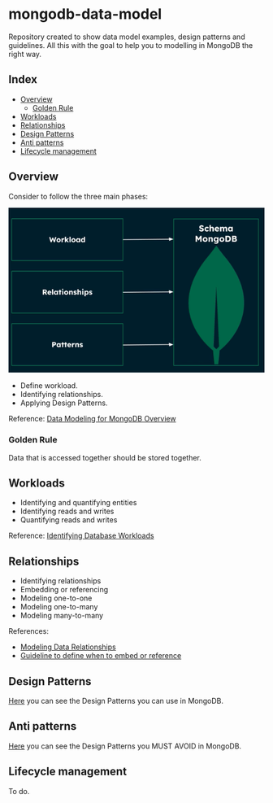 # mongodb-data-model
Repository created to show data model examples, design patterns and guidelines.
All this with the goal to help you to modelling in MongoDB the right way.

## Index
- [Overview](#overview)
    - [Golden Rule](#golden-rule)
- [Workloads](#workloads)
- [Relationships](#relationships)
- [Design Patterns](#design-patterns)
- [Anti patterns](#anti-patterns)
- [Lifecycle management](#lifecycle-management)

## Overview
Consider to follow the three main phases:

![general phases](./.docs/img/general-phases.png)

- Define workload.
- Identifying relationships.
- Applying Design Patterns.

Reference: [Data Modeling for MongoDB Overview](https://learn.mongodb.com/learn/course/data-modeling-for-mongodb-overview/lesson-1-course-introduction)

### Golden Rule
Data that is accessed together should be stored together.

## Workloads
- Identifying and quantifying entities
- Identifying reads and writes
- Quantifying reads and writes

Reference: [Identifying Database Workloads](https://learn.mongodb.com/learn/course/identifying-database-workloads)

## Relationships
- Identifying relationships
- Embedding or referencing
- Modeling one-to-one
- Modeling one-to-many
- Modeling many-to-many

References:
- [Modeling Data Relationships](https://learn.mongodb.com/learn/course/modeling-data-relationships)
- [Guideline to define when to embed or reference](./reference-or-embed-guideline.pdf)

## Design Patterns
[Here](./design-patterns/README.md) you can see the Design Patterns you can use in MongoDB.

## Anti patterns
[Here](./anti-patterns/README.md) you can see the Design Patterns you MUST AVOID in MongoDB.

## Lifecycle management
To do.